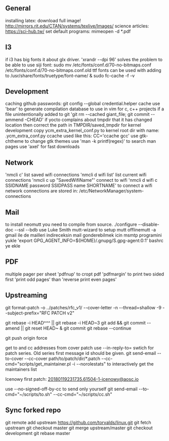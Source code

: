 ## General
installing latex: download full image! http://mirrors.rit.edu/CTAN/systems/texlive/Images/
science articles: https://sci-hub.tw/
set default programs: mimeopen -d *.pdf

## I3
if i3 has big fonts it about glx driver. 'xrandr --dpi 96' solves the problem
to be able to use siji font: sudo mv /etc/fonts/conf.d/70-no-bitmaps.conf /etc/fonts/conf.d/70-no-bitmaps.conf.old
ttf fonts can be used with adding to /usr/share/fonts/truetype/font-name/ & sudo fc-cache -f -v

## Development
caching github passwords: git config --global credential.helper cache
use 'bear' to generate compilation database to use in vim for c, c++ projects
if a file unintentionally added to git 'git rm --cached giant_file; git commit --ammend -CHEAD'
if yocto complains about tmpdir that it has changed location then correct the path in TMPDIR/saved_tmpdir
for kernel development copy ycm_extra_kernel_conf.py to kernel root dir with name: .ycm_extra_conf.py
ccache used like this: CC='ccache gcc'
use gtk-chtheme to change gtk themes
use 'man -k printf(regex)' to search man pages
use 'axel' for fast downloads

## Network 
'nmcli c' list saved wifi connections
'nmcli d wifi list' list current wifi connections
'nmcli c up "SavedWifiName"' connect to wifi
'nmcli d wifi c SSIDNAME password SSIDPASS name SHORTNAME' to connect a wifi
network connections are stored in: /etc/NetworkManager/system-connections

## Mail
to install neomutt you need to compile from source. ./configure --disable-doc --ssl --bdb
use Luke Smith mutt-wizard to setup mutt
offlinemutt -a gmail ile de mailleri indireceksin
mail gonderebilmek icin msmtp programini yukle 'export GPG_AGENT_INFO=${HOME}/.gnupg/S.gpg-agent:0:1' bashrc ye ekle

## PDF
multiple pager per sheet 'pdfnup'
to cropt pdf 'pdfmargin'
to print two sided first 'print odd pages' than 'reverse print even pages'


## Upstreaming
git format-patch -o ../patches/rfc_v1/ --cover-letter -n --thread=shallow -9 --subject-prefix="RFC PATCH v2"

git rebase -i HEAD^^^ || git rebase -i HEAD~3
git add && git commit --amend || git reset HEAD~ & git commit
git rebase --continue

git push origin force

get to and cc addresses from cover patch
use --in-reply-to= swtich for patch series. Old series first message id should be given.
git send-email --to-cover --cc-cover path/to/patch/dir/*.patch
--cc-cmd="scripts/get_maintainer.pl -i --norolestats" to interactively get the maintainers list

Icenowy first patch: 20180119231735.61504-1-icenowy@aosc.io

use --no-signed-off-by-cc to send only yourself
git send-email --to-cmd="~/scripts/to.sh" --cc-cmd="~/scripts/cc.sh" 

## Sync forked repo
git remote add upstream https://github.com/torvalds/linux.git
git fetch upstream
git checkout master
git merge upstream/master
git checkout development
git rebase master


